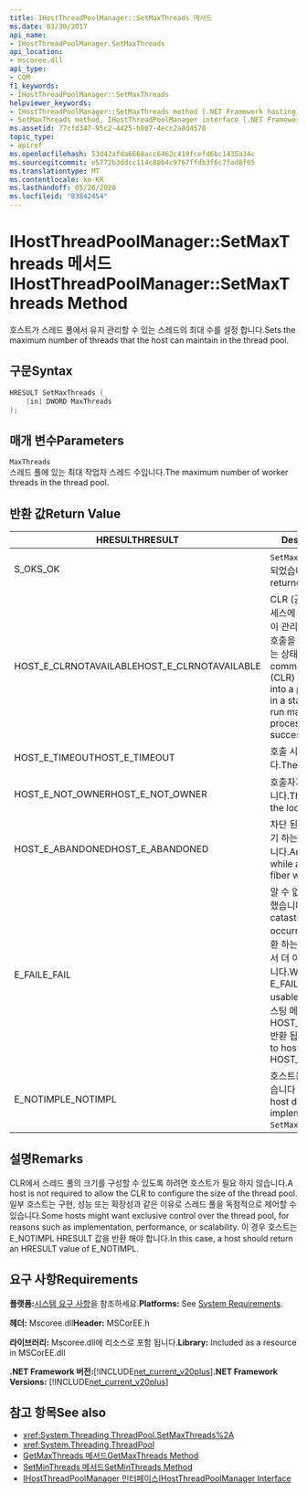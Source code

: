 ```yaml
---
title: IHostThreadPoolManager::SetMaxThreads 메서드
ms.date: 03/30/2017
api_name:
- IHostThreadPoolManager.SetMaxThreads
api_location:
- mscoree.dll
api_type:
- COM
f1_keywords:
- IHostThreadPoolManager::SetMaxThreads
helpviewer_keywords:
- IHostThreadPoolManager::SetMaxThreads method [.NET Framework hosting]
- SetMaxThreads method, IHostThreadPoolManager interface [.NET Framework hosting]
ms.assetid: 77cfd347-95c2-4425-b807-4ecc2a8d4578
topic_type:
- apiref
ms.openlocfilehash: 53d42afda6668acc6462c419fcefd6bc1435a34c
ms.sourcegitcommit: e5772b3ddcc114c80b4c9767ffdb3f6c7fad8f05
ms.translationtype: MT
ms.contentlocale: ko-KR
ms.lasthandoff: 05/26/2020
ms.locfileid: "83842454"
---
```

# <a name="ihostthreadpoolmanagersetmaxthreads-method"></a><span data-ttu-id="6bb48-102">IHostThreadPoolManager::SetMaxThreads 메서드</span><span class="sxs-lookup"><span data-stu-id="6bb48-102">IHostThreadPoolManager::SetMaxThreads Method</span></span>
<span data-ttu-id="6bb48-103">호스트가 스레드 풀에서 유지 관리할 수 있는 스레드의 최대 수를 설정 합니다.</span><span class="sxs-lookup"><span data-stu-id="6bb48-103">Sets the maximum number of threads that the host can maintain in the thread pool.</span></span>  
  
## <a name="syntax"></a><span data-ttu-id="6bb48-104">구문</span><span class="sxs-lookup"><span data-stu-id="6bb48-104">Syntax</span></span>  
  
```cpp  
HRESULT SetMaxThreads (  
    [in] DWORD MaxThreads  
);  
```  
  
## <a name="parameters"></a><span data-ttu-id="6bb48-105">매개 변수</span><span class="sxs-lookup"><span data-stu-id="6bb48-105">Parameters</span></span>  
 `MaxThreads`  
 <span data-ttu-id="6bb48-106">스레드 풀에 있는 최대 작업자 스레드 수입니다.</span><span class="sxs-lookup"><span data-stu-id="6bb48-106">The maximum number of worker threads in the thread pool.</span></span>  
  
## <a name="return-value"></a><span data-ttu-id="6bb48-107">반환 값</span><span class="sxs-lookup"><span data-stu-id="6bb48-107">Return Value</span></span>  
  
|<span data-ttu-id="6bb48-108">HRESULT</span><span class="sxs-lookup"><span data-stu-id="6bb48-108">HRESULT</span></span>|<span data-ttu-id="6bb48-109">Description</span><span class="sxs-lookup"><span data-stu-id="6bb48-109">Description</span></span>|  
|-------------|-----------------|  
|<span data-ttu-id="6bb48-110">S_OK</span><span class="sxs-lookup"><span data-stu-id="6bb48-110">S_OK</span></span>|<span data-ttu-id="6bb48-111">`SetMaxThreads`성공적으로 반환 되었습니다.</span><span class="sxs-lookup"><span data-stu-id="6bb48-111">`SetMaxThreads` returned successfully.</span></span>|  
|<span data-ttu-id="6bb48-112">HOST_E_CLRNOTAVAILABLE</span><span class="sxs-lookup"><span data-stu-id="6bb48-112">HOST_E_CLRNOTAVAILABLE</span></span>|<span data-ttu-id="6bb48-113">CLR (공용 언어 런타임)이 프로세스에 로드 되지 않았거나 CLR이 관리 코드를 실행할 수 없거나 호출을 성공적으로 처리할 수 없는 상태에 있습니다.</span><span class="sxs-lookup"><span data-stu-id="6bb48-113">The common language runtime (CLR) has not been loaded into a process, or the CLR is in a state in which it cannot run managed code or process the call successfully.</span></span>|  
|<span data-ttu-id="6bb48-114">HOST_E_TIMEOUT</span><span class="sxs-lookup"><span data-stu-id="6bb48-114">HOST_E_TIMEOUT</span></span>|<span data-ttu-id="6bb48-115">호출 시간이 초과 되었습니다.</span><span class="sxs-lookup"><span data-stu-id="6bb48-115">The call timed out.</span></span>|  
|<span data-ttu-id="6bb48-116">HOST_E_NOT_OWNER</span><span class="sxs-lookup"><span data-stu-id="6bb48-116">HOST_E_NOT_OWNER</span></span>|<span data-ttu-id="6bb48-117">호출자가 잠금을 소유 하지 않습니다.</span><span class="sxs-lookup"><span data-stu-id="6bb48-117">The caller does not own the lock.</span></span>|  
|<span data-ttu-id="6bb48-118">HOST_E_ABANDONED</span><span class="sxs-lookup"><span data-stu-id="6bb48-118">HOST_E_ABANDONED</span></span>|<span data-ttu-id="6bb48-119">차단 된 스레드나 파이버에서 대기 하는 동안 이벤트를 취소 했습니다.</span><span class="sxs-lookup"><span data-stu-id="6bb48-119">An event was canceled while a blocked thread or fiber was waiting on it.</span></span>|  
|<span data-ttu-id="6bb48-120">E_FAIL</span><span class="sxs-lookup"><span data-stu-id="6bb48-120">E_FAIL</span></span>|<span data-ttu-id="6bb48-121">알 수 없는 치명적인 오류가 발생 했습니다.</span><span class="sxs-lookup"><span data-stu-id="6bb48-121">An unknown, catastrophic failure occurred.</span></span> <span data-ttu-id="6bb48-122">메서드가 E_FAIL 반환 하는 경우 해당 프로세스 내에서 더 이상 CLR을 사용할 수 없습니다.</span><span class="sxs-lookup"><span data-stu-id="6bb48-122">When a method returns E_FAIL, the CLR is no longer usable within the process.</span></span> <span data-ttu-id="6bb48-123">호스팅 메서드를 이후에 호출 하면 HOST_E_CLRNOTAVAILABLE 반환 됩니다.</span><span class="sxs-lookup"><span data-stu-id="6bb48-123">Subsequent calls to hosting methods return HOST_E_CLRNOTAVAILABLE.</span></span>|  
|<span data-ttu-id="6bb48-124">E_NOTIMPL</span><span class="sxs-lookup"><span data-stu-id="6bb48-124">E_NOTIMPL</span></span>|<span data-ttu-id="6bb48-125">호스트는의 구현을 제공 하지 않습니다 `SetMaxThreads` .</span><span class="sxs-lookup"><span data-stu-id="6bb48-125">The host does not provide an implementation of `SetMaxThreads`.</span></span>|  
  
## <a name="remarks"></a><span data-ttu-id="6bb48-126">설명</span><span class="sxs-lookup"><span data-stu-id="6bb48-126">Remarks</span></span>  
 <span data-ttu-id="6bb48-127">CLR에서 스레드 풀의 크기를 구성할 수 있도록 하려면 호스트가 필요 하지 않습니다.</span><span class="sxs-lookup"><span data-stu-id="6bb48-127">A host is not required to allow the CLR to configure the size of the thread pool.</span></span> <span data-ttu-id="6bb48-128">일부 호스트는 구현, 성능 또는 확장성과 같은 이유로 스레드 풀을 독점적으로 제어할 수 있습니다.</span><span class="sxs-lookup"><span data-stu-id="6bb48-128">Some hosts might want exclusive control over the thread pool, for reasons such as implementation, performance, or scalability.</span></span> <span data-ttu-id="6bb48-129">이 경우 호스트는 E_NOTIMPL HRESULT 값을 반환 해야 합니다.</span><span class="sxs-lookup"><span data-stu-id="6bb48-129">In this case, a host should return an HRESULT value of E_NOTIMPL.</span></span>  
  
## <a name="requirements"></a><span data-ttu-id="6bb48-130">요구 사항</span><span class="sxs-lookup"><span data-stu-id="6bb48-130">Requirements</span></span>  
 <span data-ttu-id="6bb48-131">**플랫폼:**[시스템 요구 사항](../../get-started/system-requirements.md)을 참조하세요.</span><span class="sxs-lookup"><span data-stu-id="6bb48-131">**Platforms:** See [System Requirements](../../get-started/system-requirements.md).</span></span>  
  
 <span data-ttu-id="6bb48-132">**헤더:** Mscoree.dll</span><span class="sxs-lookup"><span data-stu-id="6bb48-132">**Header:** MSCorEE.h</span></span>  
  
 <span data-ttu-id="6bb48-133">**라이브러리:** Mscoree.dll에 리소스로 포함 됩니다.</span><span class="sxs-lookup"><span data-stu-id="6bb48-133">**Library:** Included as a resource in MSCorEE.dll</span></span>  
  
 <span data-ttu-id="6bb48-134">**.NET Framework 버전:**[!INCLUDE[net_current_v20plus](../../../../includes/net-current-v20plus-md.md)]</span><span class="sxs-lookup"><span data-stu-id="6bb48-134">**.NET Framework Versions:** [!INCLUDE[net_current_v20plus](../../../../includes/net-current-v20plus-md.md)]</span></span>  
  
## <a name="see-also"></a><span data-ttu-id="6bb48-135">참고 항목</span><span class="sxs-lookup"><span data-stu-id="6bb48-135">See also</span></span>

- <xref:System.Threading.ThreadPool.SetMaxThreads%2A>
- <xref:System.Threading.ThreadPool>
- [<span data-ttu-id="6bb48-136">GetMaxThreads 메서드</span><span class="sxs-lookup"><span data-stu-id="6bb48-136">GetMaxThreads Method</span></span>](ihostthreadpoolmanager-getmaxthreads-method.md)
- [<span data-ttu-id="6bb48-137">SetMinThreads 메서드</span><span class="sxs-lookup"><span data-stu-id="6bb48-137">SetMinThreads Method</span></span>](ihostthreadpoolmanager-setminthreads-method.md)
- [<span data-ttu-id="6bb48-138">IHostThreadPoolManager 인터페이스</span><span class="sxs-lookup"><span data-stu-id="6bb48-138">IHostThreadPoolManager Interface</span></span>](ihostthreadpoolmanager-interface.md)
